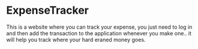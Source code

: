 # ExpenseTracker
This is a website where you can track your expense, you just need to log in and then add the transaction to the application whenever you make one.. it will help you track where your hard eraned money goes.
